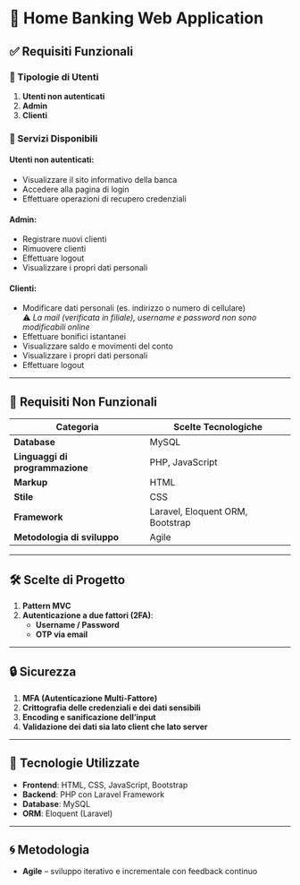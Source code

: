 # 🏦 Home Banking Web Application

## ✅ Requisiti Funzionali

### 👥 Tipologie di Utenti
1. **Utenti non autenticati**
2. **Admin**
3. **Clienti**

### 🔐 Servizi Disponibili

#### Utenti non autenticati:
- Visualizzare il sito informativo della banca
- Accedere alla pagina di login
- Effettuare operazioni di recupero credenziali

#### Admin:
- Registrare nuovi clienti
- Rimuovere clienti
- Effettuare logout
- Visualizzare i propri dati personali 

#### Clienti:
- Modificare dati personali (es. indirizzo o numero di cellulare)  
  ⚠️ *La mail (verificata in filiale), username e password non sono modificabili online*
- Effettuare bonifici istantanei
- Visualizzare saldo e movimenti del conto
- Visualizzare i propri dati personali
- Effettuare logout

---

## 🚫 Requisiti Non Funzionali

| Categoria                | Scelte Tecnologiche                     |
|--------------------------|------------------------------------------|
| **Database**             | MySQL                                   |
| **Linguaggi di programmazione** | PHP, JavaScript                   |
| **Markup**               | HTML                                    |
| **Stile**                | CSS                                     |
| **Framework**            | Laravel, Eloquent ORM, Bootstrap        |
| **Metodologia di sviluppo** | Agile                              |

---

## 🛠️ Scelte di Progetto

1. **Pattern MVC**
2. **Autenticazione a due fattori (2FA)**:  
   - **Username / Password**
   - **OTP via email**

---

## 🔒 Sicurezza

1. **MFA (Autenticazione Multi-Fattore)**
2. **Crittografia delle credenziali e dei dati sensibili**
3. **Encoding e sanificazione dell’input**
4. **Validazione dei dati sia lato client che lato server**

---

## 📁 Tecnologie Utilizzate

- **Frontend**: HTML, CSS, JavaScript, Bootstrap
- **Backend**: PHP con Laravel Framework
- **Database**: MySQL
- **ORM**: Eloquent (Laravel)

---

## 🌀 Metodologia

- **Agile** – sviluppo iterativo e incrementale con feedback continuo

